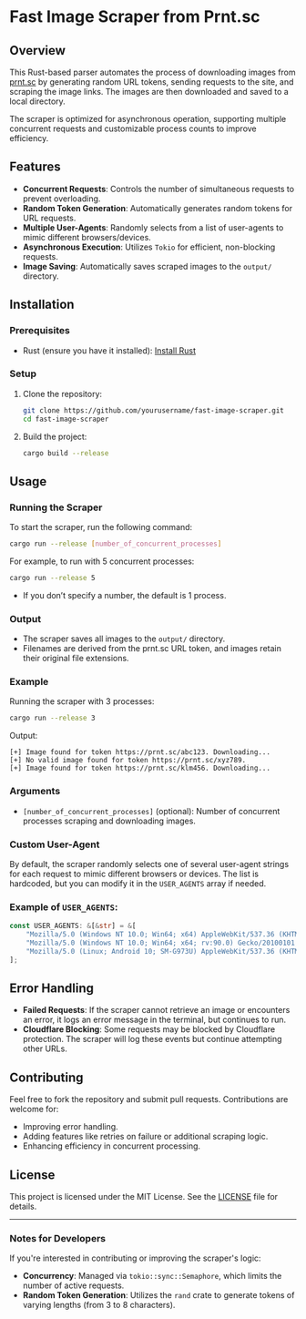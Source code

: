# Fast Image Scraper from Prnt.sc

## Overview

This Rust-based parser automates the process of downloading images from [prnt.sc](https://prnt.sc/) by generating random URL tokens, sending requests to the site, and scraping the image links. The images are then downloaded and saved to a local directory.

The scraper is optimized for asynchronous operation, supporting multiple concurrent requests and customizable process counts to improve efficiency.

## Features

- **Concurrent Requests**: Controls the number of simultaneous requests to prevent overloading.
- **Random Token Generation**: Automatically generates random tokens for URL requests.
- **Multiple User-Agents**: Randomly selects from a list of user-agents to mimic different browsers/devices.
- **Asynchronous Execution**: Utilizes `Tokio` for efficient, non-blocking requests.
- **Image Saving**: Automatically saves scraped images to the `output/` directory.

## Installation

### Prerequisites

- Rust (ensure you have it installed): [Install Rust](https://www.rust-lang.org/tools/install)

### Setup

1. Clone the repository:
   ```bash
   git clone https://github.com/yourusername/fast-image-scraper.git
   cd fast-image-scraper
   ```
   
2. Build the project:
   ```bash
   cargo build --release
   ```

## Usage

### Running the Scraper

To start the scraper, run the following command:
```bash
cargo run --release [number_of_concurrent_processes]
```

For example, to run with 5 concurrent processes:
```bash
cargo run --release 5
```

- If you don’t specify a number, the default is 1 process.
  
### Output

- The scraper saves all images to the `output/` directory.
- Filenames are derived from the prnt.sc URL token, and images retain their original file extensions.

### Example

Running the scraper with 3 processes:
```bash
cargo run --release 3
```

Output:
```
[+] Image found for token https://prnt.sc/abc123. Downloading...
[+] No valid image found for token https://prnt.sc/xyz789.
[+] Image found for token https://prnt.sc/klm456. Downloading...
```

### Arguments

- `[number_of_concurrent_processes]` (optional): Number of concurrent processes scraping and downloading images.

### Custom User-Agent

By default, the scraper randomly selects one of several user-agent strings for each request to mimic different browsers or devices. The list is hardcoded, but you can modify it in the `USER_AGENTS` array if needed.

### Example of `USER_AGENTS`:
```rust
const USER_AGENTS: &[&str] = &[
    "Mozilla/5.0 (Windows NT 10.0; Win64; x64) AppleWebKit/537.36 (KHTML, like Gecko) Chrome/91.0.4472.124 Safari/537.36",
    "Mozilla/5.0 (Windows NT 10.0; Win64; x64; rv:90.0) Gecko/20100101 Firefox/90.0",
    "Mozilla/5.0 (Linux; Android 10; SM-G973U) AppleWebKit/537.36 (KHTML, like Gecko) Chrome/91.0.4472.120 Mobile Safari/537.36 SamsungBrowser/14.0",
];
```

## Error Handling

- **Failed Requests**: If the scraper cannot retrieve an image or encounters an error, it logs an error message in the terminal, but continues to run.
- **Cloudflare Blocking**: Some requests may be blocked by Cloudflare protection. The scraper will log these events but continue attempting other URLs.

## Contributing

Feel free to fork the repository and submit pull requests. Contributions are welcome for:
- Improving error handling.
- Adding features like retries on failure or additional scraping logic.
- Enhancing efficiency in concurrent processing.

## License

This project is licensed under the MIT License. See the [LICENSE](LICENSE) file for details.

---

### Notes for Developers

If you're interested in contributing or improving the scraper's logic:
- **Concurrency**: Managed via `tokio::sync::Semaphore`, which limits the number of active requests.
- **Random Token Generation**: Utilizes the `rand` crate to generate tokens of varying lengths (from 3 to 8 characters).

